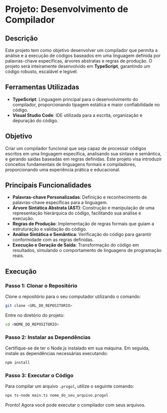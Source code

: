 #  Projeto: Desenvolvimento de Compilador

##  Descrição
Este projeto tem como objetivo desenvolver um compilador que permita a análise e a execução de códigos baseados em uma linguagem definida por palavras-chave específicas, árvores abstratas e regras de produção. O projeto será inteiramente desenvolvido em **TypeScript**, garantindo um código robusto, escalável e legível.

##  Ferramentas Utilizadas
- **TypeScript**: Linguagem principal para o desenvolvimento do compilador, proporcionando tipagem estática e maior confiabilidade no código.
- **Visual Studio Code**: IDE utilizada para a escrita, organização e depuração do código.

##  Objetivo
Criar um compilador funcional que seja capaz de processar códigos escritos em uma linguagem específica, analisando sua sintaxe e semântica, e gerando saídas baseadas em regras definidas. Este projeto visa introduzir conceitos fundamentais de linguagens formais e compiladores, proporcionando uma experiência prática e educacional.

##  Principais Funcionalidades
- **Palavras-chave Personalizadas**: Definição e reconhecimento de palavras-chave específicas para a linguagem.
- **Árvore Sintática Abstrata (AST)**: Construção e manipulação de uma representação hierárquica do código, facilitando sua análise e execução.
- **Regras de Produção**: Implementação de regras formais que guiam a estruturação e validação do código.
- **Análise Sintática e Semântica**: Verificação do código para garantir conformidade com as regras definidas.
- **Execução e Geração de Saída**: Transformação do código em resultados, simulando o comportamento de linguagens de programação reais.

##  Execução

### Passo 1: Clonar o Repositório  
Clone o repositório para o seu computador utilizando o comando:  
```bash
git clone <URL_DO_REPOSITORIO>
```
Entre no diretório do projeto:  
```bash
cd <NOME_DO_REPOSITORIO>
```

### Passo 2: Instalar as Dependências  
Certifique-se de ter o Node.js instalado em sua máquina. Em seguida, instale as dependências necessárias executando:  
```bash
npm install
```

### Passo 3: Executar o Código  
Para compilar um arquivo `.progol`, utilize o seguinte comando:  
```bash
npx ts-node main.ts nome_do_seu_arquivo.progol
```

Pronto! Agora você pode executar o compilador com seus arquivos.
